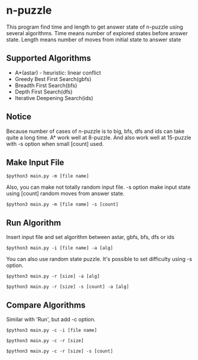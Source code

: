 # n-puzzle

This program find time and length to get answer state of n-puzzle using several algorithms.
Time means number of explored states before answer state.
Length means number of moves from initial state to answer state

## Supported Algorithms
* A*(astar) - heuristic: linear conflict
* Greedy Best First Search(gbfs)
* Breadth First Search(bfs)
* Depth First Search(dfs)
* Iterative Deepening Search(ids)

## Notice
Because number of cases of n-puzzle is to big, bfs, dfs and ids can take quite a long time.
A* work well at 8-puzzle. And also work well at 15-puzzle with -s option when small [count] used.

## Make Input File

```
$python3 main.py -m [file name]
```
Also, you can make not totally random input file.
-s option make input state using [count] random moves from answer state.

```
$python3 main.py -m [file name] -s [count]
```


## Run Algorithm
Insert input file and set algorithm between astar, gbfs, bfs, dfs or ids
```
$python3 main.py -i [file name] -a [alg]
```
You can also use random state puzzle. It's possible to set difficulty using -s option.
```
$python3 main.py -r [size] -a [alg]
```

```
$python3 main.py -r [size] -s [count] -a [alg]
```
## Compare Algorithms
Similar with 'Run', but add -c option.

```
$python3 main.py -c -i [file name]
```

```
$python3 main.py -c -r [size]
```

```
$python3 main.py -c -r [size] -s [count]
```
